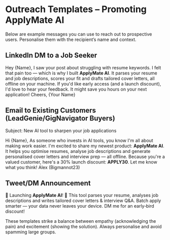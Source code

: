 # Outreach Templates – Promoting ApplyMate AI

Below are example messages you can use to reach out to prospective users. Personalise them with the recipient’s name and context.

## LinkedIn DM to a Job Seeker

Hey {Name},
I saw your post about struggling with resume keywords. I felt that pain too — which is why I built **ApplyMate AI**. It parses your resume and job descriptions, scores your fit and drafts tailored cover letters, all offline on your machine.
If you'd like early access (and a launch discount), I'd love to hear your feedback. It might save you hours on your next application!
Cheers,
{Your Name}

## Email to Existing Customers (LeadGenie/GigNavigator Buyers)

Subject: New AI tool to sharpen your job applications

Hi {Name},
As someone who invests in AI tools, you know I'm all about making work easier. I'm excited to share my newest product: **ApplyMate AI**. It helps you optimise resumes, analyse job descriptions and generate personalised cover letters and interview prep — all offline.
Because you're a valued customer, here's a 30% launch discount: **APPLY30**.
Let me know what you think!
Alex (Bigmannot23)

## Tweet/DM Announcement

📢 Launching **ApplyMate AI**! 🚀 This tool parses your resume, analyses job descriptions and writes tailored cover letters & interview Q&A. Batch apply smarter — your data never leaves your device. DM me for an early‑bird discount!

These templates strike a balance between empathy (acknowledging the pain) and excitement (showing the solution). Always personalise and avoid spamming large groups.
